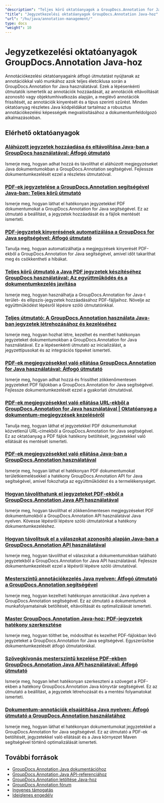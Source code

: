 ```yaml
---
"description": "Teljes körű oktatóanyagok a GroupDocs.Annotation for Java használatával készült dokumentumokban található jegyzetek hozzáadásáról, eltávolításáról, frissítéséről és kezeléséről."
"title": "Jegyzetkezelési oktatóanyagok GroupDocs.Annotation Java-hoz"
"url": "/hu/java/annotation-management/"
type: docs
"weight": 10
---
```


# Jegyzetkezelési oktatóanyagok GroupDocs.Annotation Java-hoz

Annotációkezelési oktatóanyagaink átfogó útmutatást nyújtanak az annotációkkal való munkához azok teljes életciklusa során a GroupDocs.Annotation for Java használatával. Ezek a lépésenkénti útmutatók ismertetik az annotációk hozzáadását, az annotációk eltávolítását azonosító vagy objektumhivatkozás alapján, a meglévő annotációk frissítését, az annotációk kinyerését és a típus szerinti szűrést. Minden oktatóanyag részletes Java kódpéldákat tartalmaz a robusztus annotációkezelési képességek megvalósításához a dokumentumfeldolgozó alkalmazásokban.

## Elérhető oktatóanyagok

### [Aláhúzott jegyzetek hozzáadása és eltávolítása Java-ban a GroupDocs használatával: Átfogó útmutató](./java-groupdocs-annotate-add-remove-underline/)
Ismerje meg, hogyan adhat hozzá és távolíthat el aláhúzott megjegyzéseket Java dokumentumokban a GroupDocs.Annotation segítségével. Fejlessze dokumentumkezelését ezzel a részletes útmutatóval.

### [PDF-ek jegyzetelése a GroupDocs.Annotation segítségével Java-ban: Teljes körű útmutató](./annotate-pdfs-groupdocs-annotation-java-guide/)
Ismerje meg, hogyan láthat el hatékonyan jegyzetekkel PDF dokumentumokat a GroupDocs.Annotation for Java segítségével. Ez az útmutató a beállítást, a jegyzetek hozzáadását és a fájlok mentését ismerteti.

### [PDF-jegyzetek kinyerésének automatizálása a GroupDocs for Java segítségével: Átfogó útmutató](./automate-pdf-annotation-extraction-groupdocs-java/)
Tanulja meg, hogyan automatizálhatja a megjegyzések kinyerését PDF-ekből a GroupDocs.Annotation for Java segítségével, amivel időt takaríthat meg és csökkentheti a hibákat.

### [Teljes körű útmutató a Java PDF jegyzetek készítéséhez GroupDocs használatával: Az együttműködés és a dokumentumkezelés javítása](./java-pdf-annotation-groupdocs-guide/)
Ismerje meg, hogyan használhatja a GroupDocs.Annotation for Java-t terület- és ellipszis-jegyzetek hozzáadásához PDF-fájljaihoz. Növelje az együttműködést lépésről lépésre szóló útmutatónkkal.

### [Teljes útmutató: A GroupDocs.Annotation használata Java-ban jegyzetek létrehozásához és kezeléséhez](./annotations-groupdocs-annotation-java-tutorial/)
Ismerje meg, hogyan hozhat létre, kezelhet és menthet hatékonyan jegyzeteket dokumentumokban a GroupDocs.Annotation for Java használatával. Ez a lépésenkénti útmutató az inicializálást, a jegyzettípusokat és az integrációs tippeket ismerteti.

### [PDF-ek megjegyzésekkel való ellátása GroupDocs.Annotation for Java használatával: Átfogó útmutató](./annotate-pdfs-groupdocs-annotation-java/)
Ismerje meg, hogyan adhat hozzá és frissíthet zökkenőmentesen jegyzeteket PDF fájlokban a GroupDocs.Annotation for Java segítségével. Fejlessze dokumentumkezelését ezzel a gyakorlati útmutatóval.

### [PDF-ek megjegyzésekkel való ellátása URL-ekből a GroupDocs.Annotation for Java használatával | Oktatóanyag a dokumentum-megjegyzések kezeléséről](./annotate-pdfs-from-urls-groupdocs-java/)
Tanulja meg, hogyan láthat el jegyzetekkel PDF dokumentumokat közvetlenül URL-címekből a GroupDocs.Annotation for Java segítségével. Ez az oktatóanyag a PDF fájlok hatékony betöltését, jegyzetekkel való ellátását és mentését ismerteti.

### [PDF-ek megjegyzésekkel való ellátása Java-ban a GroupDocs.Annotation használatával](./java-pdf-annotation-groupdocs-java/)
Ismerje meg, hogyan láthat el hatékonyan PDF dokumentumokat területkiemelésekkel a hatékony GroupDocs.Annotation API for Java segítségével, amivel fokozhatja az együttműködést és a termelékenységet.

### [Hogyan távolíthatunk el jegyzeteket PDF-ekből a GroupDocs.Annotation Java API használatával](./groupdocs-annotation-java-remove-pdf-annotations/)
Ismerje meg, hogyan távolíthat el zökkenőmentesen megjegyzéseket PDF dokumentumokból a GroupDocs.Annotation API használatával Java nyelven. Kövesse lépésről lépésre szóló útmutatónkat a hatékony dokumentumkezeléshez.

### [Hogyan távolítsuk el a válaszokat azonosító alapján Java-ban a GroupDocs.Annotation API használatával](./java-groupdocs-annotation-remove-replies-by-id/)
Ismerje meg, hogyan távolíthat el válaszokat a dokumentumokban található jegyzetekből a GroupDocs.Annotation for Java API használatával. Fejlessze dokumentumkezelését ezzel a lépésről lépésre szóló útmutatóval.

### [Mesterszintű annotációkezelés Java nyelven: Átfogó útmutató a GroupDocs.Annotation segítségével](./groupdocs-annotation-java-manage-documents/)
Ismerje meg, hogyan kezelheti hatékonyan annotációkat Java nyelven a GroupDocs.Annotation segítségével. Ez az útmutató a dokumentumok munkafolyamatainak betöltését, eltávolítását és optimalizálását ismerteti.

### [Master GroupDocs.Annotation Java-hoz: PDF-jegyzetek hatékony szerkesztése](./groupdocs-annotation-java-modify-pdf-annotations/)
Ismerje meg, hogyan tölthet be, módosíthat és kezelhet PDF-fájlokban lévő jegyzeteket a GroupDocs.Annotation for Java segítségével. Egyszerűsítse dokumentumkezelését átfogó útmutatónkkal.

### [Szövegkivonás mesterszintű kezelése PDF-ekben GroupDocs.Annotation Java API használatával: Átfogó útmutató](./groupdocs-annotation-java-text-redaction-tutorial/)
Ismerje meg, hogyan lehet hatékonyan szerkeszteni a szöveget a PDF-ekben a hatékony GroupDocs.Annotation Java könyvtár segítségével. Ez az útmutató a beállítást, a jegyzetek létrehozását és a mentési folyamatokat ismerteti.

### [Dokumentum-annotációk elsajátítása Java nyelven: Átfogó útmutató a GroupDocs.Annotation használatához](./mastering-document-annotation-groupdocs-java/)
Ismerje meg, hogyan láthat el hatékonyan dokumentumokat jegyzetekkel a GroupDocs.Annotation for Java segítségével. Ez az útmutató a PDF-ek betöltését, jegyzetekkel való ellátását és a Java környezet Maven segítségével történő optimalizálását ismerteti.

## További források

- [GroupDocs.Annotation Java dokumentációhoz](https://docs.groupdocs.com/annotation/java/)
- [GroupDocs.Annotation Java API-referenciához](https://reference.groupdocs.com/annotation/java/)
- [GroupDocs.Annotation letöltése Java-hoz](https://releases.groupdocs.com/annotation/java/)
- [GroupDocs.Annotation fórum](https://forum.groupdocs.com/c/annotation)
- [Ingyenes támogatás](https://forum.groupdocs.com/)
- [Ideiglenes engedély](https://purchase.groupdocs.com/temporary-license/)